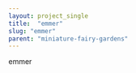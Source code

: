 ```yaml
---
layout: project_single
title:  "emmer"
slug: "emmer"
parent: "miniature-fairy-gardens"
---
```

emmer